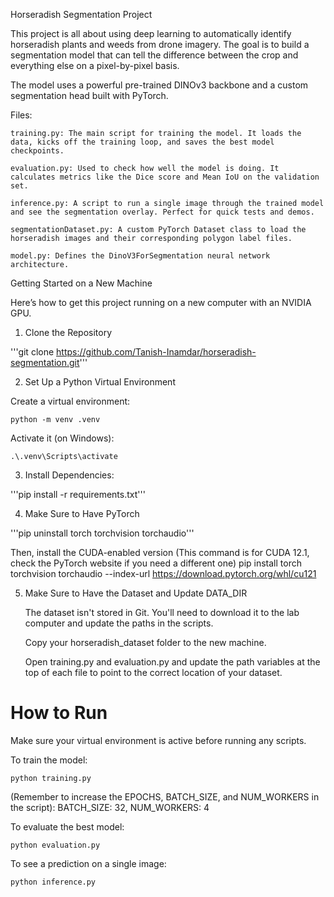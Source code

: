 Horseradish Segmentation Project 

This project is all about using deep learning to automatically identify horseradish plants and weeds from drone imagery. The goal is to build a segmentation model that can tell the difference between the crop and everything else on a pixel-by-pixel basis.

The model uses a powerful pre-trained DINOv3 backbone and a custom segmentation head built with PyTorch.

Files:

    training.py: The main script for training the model. It loads the data, kicks off the training loop, and saves the best model checkpoints.

    evaluation.py: Used to check how well the model is doing. It calculates metrics like the Dice score and Mean IoU on the validation set.

    inference.py: A script to run a single image through the trained model and see the segmentation overlay. Perfect for quick tests and demos.

    segmentationDataset.py: A custom PyTorch Dataset class to load the horseradish images and their corresponding polygon label files.

    model.py: Defines the DinoV3ForSegmentation neural network architecture.

Getting Started on a New Machine

Here’s how to get this project running on a new computer with an NVIDIA GPU.

1. Clone the Repository

'''git clone https://github.com/Tanish-Inamdar/horseradish-segmentation.git'''

2. Set Up a Python Virtual Environment

Create a virtual environment:

    python -m venv .venv

Activate it (on Windows):

    .\.venv\Scripts\activate
    
3. Install Dependencies:

'''pip install -r requirements.txt'''


4. Make Sure to Have PyTorch

'''pip uninstall torch torchvision torchaudio'''

Then, install the CUDA-enabled version
(This command is for CUDA 12.1, check the PyTorch website if you need a different one)
pip install torch torchvision torchaudio --index-url https://download.pytorch.org/whl/cu121

5. Make Sure to Have the Dataset and Update DATA_DIR

    The dataset isn't stored in Git. You'll need to download it to the lab computer and update the paths in the scripts.

    Copy your horseradish_dataset folder to the new machine.

    Open training.py and evaluation.py and update the path variables at the top of each file to point to the correct location of your dataset.

# How to Run

Make sure your virtual environment is active before running any scripts.

To train the model:
    
    python training.py

(Remember to increase the EPOCHS, BATCH_SIZE, and NUM_WORKERS in the script):
    BATCH_SIZE: 32, NUM_WORKERS: 4

To evaluate the best model:

    python evaluation.py

To see a prediction on a single image:

    python inference.py

